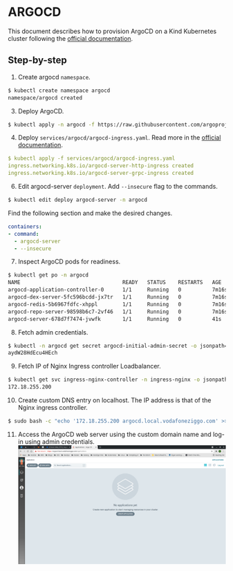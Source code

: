 # ARGOCD
This document describes how to provision ArgoCD on a Kind Kubernetes cluster following the [official documentation](https://argo-cd.readthedocs.io/en/stable/getting_started/).
## Step-by-step
1. Create argocd ```namespace```.
```bash
$ kubectl create namespace argocd
namespace/argocd created
```
3. Deploy ArgoCD.
```bash
$ kubectl apply -n argocd -f https://raw.githubusercontent.com/argoproj/argo-cd/stable/manifests/install.yaml
```
4. Deploy ```services/argocd/argocd-ingress.yaml```. Read more in the [official documentation](https://argo-cd.readthedocs.io/en/stable/operator-manual/ingress/#option-2-multiple-ingress-objects-and-hosts).
```yaml
$ kubectl apply -f services/argocd/argocd-ingress.yaml
ingress.networking.k8s.io/argocd-server-http-ingress created
ingress.networking.k8s.io/argocd-server-grpc-ingress created
```
6. Edit argocd-server ```deployment```. Add ```--insecure``` flag to the commands.
```bash
$ kubectl edit deploy argocd-server -n argocd
```
Find the following section and make the desired changes.
```yaml
containers:
- command:
  - argocd-server
  - --insecure
```
7. Inspect ArgoCD pods for readiness.
```bash
$ kubectl get po -n argocd
NAME                                 READY   STATUS    RESTARTS   AGE
argocd-application-controller-0      1/1     Running   0          7m16s
argocd-dex-server-5fc596bcdd-jx7tr   1/1     Running   0          7m16s
argocd-redis-5b6967fdfc-xhppl        1/1     Running   0          7m16s
argocd-repo-server-98598b6c7-2vf46   1/1     Running   0          7m16s
argocd-server-678d7f7474-jvwfk       1/1     Running   0          41s
```
8. Fetch admin credentials.
```bash
$ kubectl -n argocd get secret argocd-initial-admin-secret -o jsonpath="{.data.password}" | base64 -d
aydW28HdEcu4HEch
```
9. Fetch IP of Nginx Ingress controller Loadbalancer.
```bash
$ kubectl get svc ingress-nginx-controller -n ingress-nginx -o jsonpath='{.status.loadBalancer.ingress[0].ip}'
172.18.255.200
```
10. Create custom DNS entry on localhost. The IP address is that of the Nginx ingress controller.
```bash
$ sudo bash -c "echo '172.18.255.200 argocd.local.vodafoneziggo.com' >> /etc/hosts"
```
11. Access the ArgoCD web server using the custom domain name and log-in using admin credentials.
![argocd](img/argocd.png)